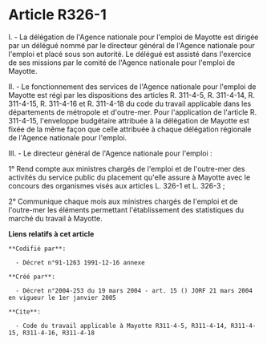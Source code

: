 # Article R326-1

I. - La délégation de l'Agence nationale pour l'emploi de Mayotte est dirigée par un délégué nommé par le directeur général
de l'Agence nationale pour l'emploi et placé sous son autorité. Le délégué est assisté dans l'exercice de ses missions par le
comité de l'Agence nationale pour l'emploi de Mayotte.

II. - Le fonctionnement des services de l'Agence nationale pour l'emploi de Mayotte est régi par les dispositions des
articles R. 311-4-5, R. 311-4-14, R. 311-4-15, R. 311-4-16 et R. 311-4-18 du code du travail applicable dans les départements
de métropole et d'outre-mer. Pour l'application de l'article R. 311-4-15, l'enveloppe budgétaire attribuée à la délégation de
Mayotte est fixée de la même façon que celle attribuée à chaque délégation régionale de l'Agence nationale pour l'emploi.

III. - Le directeur général de l'Agence nationale pour l'emploi :

1° Rend compte aux ministres chargés de l'emploi et de l'outre-mer des activités du service public du placement qu'elle
assure à Mayotte avec le concours des organismes visés aux articles L. 326-1 et L. 326-3 ;

2° Communique chaque mois aux ministres chargés de l'emploi et de l'outre-mer les éléments permettant l'établissement des
statistiques du marché du travail à Mayotte.

**Liens relatifs à cet article**

	**Codifié par**:

	  - Décret n°91-1263 1991-12-16 annexe

	**Créé par**:

	  - Décret n°2004-253 du 19 mars 2004 - art. 15 () JORF 21 mars 2004 en vigueur le 1er janvier 2005

	**Cite**:

	  - Code du travail applicable à Mayotte R311-4-5, R311-4-14, R311-4-15, R311-4-16, R311-4-18
